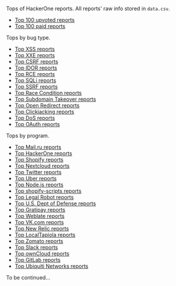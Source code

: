 Tops of HackerOne reports. All reports' raw info stored in `data.csv`.

- [Top 100 upvoted reports](tops_100/TOP100UPVOTED.md)
- [Top 100 paid reports](tops_100/TOP100PAID.md)

Tops by bug type.

- [Top XSS reports](tops_by_bug_type/TOPXSS.md)
- [Top XXE reports](tops_by_bug_type/TOPXXE.md)
- [Top CSRF reports](tops_by_bug_type/TOPCSRF.md)
- [Top IDOR reports](tops_by_bug_type/TOPIDOR.md)
- [Top RCE reports](tops_by_bug_type/TOPRCE.md)
- [Top SQLi reports](tops_by_bug_type/TOPSQLI.md)
- [Top SSRF reports](tops_by_bug_type/TOPSSRF.md)
- [Top Race Condition reports](tops_by_bug_type/TOPRACECONDITION.md)
- [Top Subdomain Takeover reports](tops_by_bug_type/TOPSUBDOMAINTAKEOVER.md)
- [Top Open Redirect reports](tops_by_bug_type/TOPOPENREDIRECT.md)
- [Top Clickjacking reports](tops_by_bug_type/TOPCLICKJACKING.md)
- [Top DoS reports](tops_by_bug_type/TOPDOS.md)
- [Top OAuth reports](tops_by_bug_type/TOPOAUTH.md)

Tops by program.

- [Top Mail.ru reports](tops_by_program/TOPMAILRU.md)
- [Top HackerOne reports](tops_by_program/TOPHACKERONE.md)
- [Top Shopify reports](tops_by_programs/TOPSHOPIFY.md)
- [Top Nextcloud reports](tops_by_programs/TOPNEXTCLOUD.md)
- [Top Twitter reports](tops_by_programs/TOPTWITTER.md)
- [Top Uber reports](tops_by_programs/TOPUBER.md)
- [Top Node.js reports](tops_by_programs/TOPNODEJSTHIRDPARTYMODULES.md)
- [Top shopify-scripts reports](tops_by_programs/TOPSHOPIFYSCRIPTS.md)
- [Top Legal Robot reports](tops_by_programs/TOPLEGALROBOTS.md)
- [Top U.S. Dept of Defense reports](tops_by_programs/TOPUSDEPTOFDEFENSE.dm)
- [Top Gratipay reports](tops_by_programs/TOPGRATIPAY.md)
- [Top Weblate reports](tops_by_programs/TOPWEBLATE.md)
- [Top VK.com reports](tops_by_programs/TOPVKCOM.md)
- [Top New Relic reports](tops_by_programs/TOPNEWRELIC.md)
- [Top LocalTapiola reports](tops_by_programs/TOPLOCALTAPIOLA.md)
- [Top Zomato reports](tops_by_programs/TOPZOMATO.md)
- [Top Slack reports](tops_by_programs/TOPSLACK.md)
- [Top ownCloud reports](tops_by_programs/TOPOWNCLOUD.md)
- [Top GitLab reports](tops_by_programs/TOPGITLAB.md)
- [Top Ubiquiti Networks reports](tops_by_programs/TOPUBIQUITINETWORKS.md)

To be continued...
